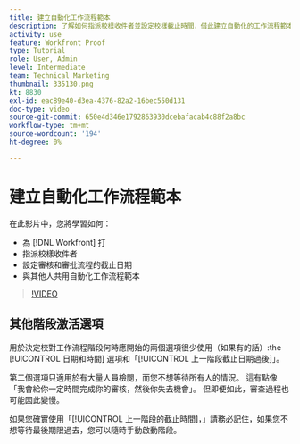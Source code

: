 ```yaml
---
title: 建立自動化工作流程範本
description: 了解如何指派校樣收件者並設定校樣截止時間，借此建立自動化的工作流程範本。 然後，與其他使用者共用範本。
activity: use
feature: Workfront Proof
type: Tutorial
role: User, Admin
level: Intermediate
team: Technical Marketing
thumbnail: 335130.png
kt: 8830
exl-id: eac89e40-d3ea-4376-82a2-16bec550d131
doc-type: video
source-git-commit: 650e4d346e1792863930dcebafacab4c88f2a8bc
workflow-type: tm+mt
source-wordcount: '194'
ht-degree: 0%

---
```


# 建立自動化工作流程範本

在此影片中，您將學習如何：

* 為 [!DNL  Workfront] 打
* 指派校樣收件者
* 設定審核和審批流程的截止日期
* 與其他人共用自動化工作流程範本

>[!VIDEO](https://video.tv.adobe.com/v/335130/?quality=12&learn=on)

## 其他階段激活選項

用於決定校對工作流程階段何時應開始的兩個選項很少使用（如果有的話）:the [!UICONTROL 日期和時間] 選項和「[!UICONTROL 上一階段截止日期過後]」。

第二個選項只適用於有大量人員檢閱，而您不想等待所有人的情況。 這有點像「我會給你一定時間完成你的審核，然後你失去機會」。 但即便如此，審查過程也可能因此變慢。

如果您確實使用「[!UICONTROL 上一階段的截止時間]，」請務必記住，如果您不想等待最後期限過去，您可以隨時手動啟動階段。

<!--
Lean More URLs
-->

